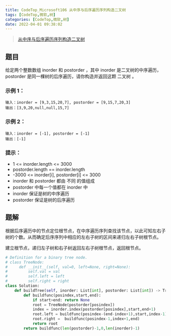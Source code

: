 ```yaml
---
title: CodeTop_Microsoft106 从中序与后序遍历序列构造二叉树
tags: [CodeTop,微软,树]
categories: [CodeTop,微软,树]
date: 2022-04-01 09:38:02
---
```


>[从中序与后序遍历序列构造二叉树](https://leetcode-cn.com/problems/construct-binary-tree-from-inorder-and-postorder-traversal/)

## 题目

给定两个整数数组 inorder 和 postorder ，其中 inorder 是二叉树的中序遍历， postorder 是同一棵树的后序遍历，请你构造并返回这颗 二叉树 。

### 示例 1：

```
输入：inorder = [9,3,15,20,7], postorder = [9,15,7,20,3]
输出：[3,9,20,null,null,15,7]
```

### 示例 2：

```
输入：inorder = [-1], postorder = [-1]
输出：[-1]
```

### 提示：

- 1 <= inorder.length <= 3000
- postorder.length == inorder.length
- -3000 <= inorder[i], postorder[i] <= 3000
- inorder 和 postorder 都由 不同 的值组成
- postorder 中每一个值都在 inorder 中
- inorder 保证是树的中序遍历
- postorder 保证是树的后序遍历

## 题解

根据后序遍历中的节点定位根节点，在中序遍历序列查找该节点，以此可知左右子树的个数。从而确定后序序列中相应的左右子树的区间来递归左右子树根节点。

建立根节点，递归左子树和右子树返回左右子树根节点，返回根节点。

```python
# Definition for a binary tree node.
# class TreeNode:
#     def __init__(self, val=0, left=None, right=None):
#         self.val = val
#         self.left = left
#         self.right = right
class Solution:
    def buildTree(self, inorder: List[int], postorder: List[int]) -> TreeNode:
        def buildfunc(posindex,start,end):
            if start>end: return None
            root = TreeNode(postorder[posindex])
            index = inorder.index(postorder[posindex],start,end+1)
            root.left = buildfunc(posindex-(end-index+1),start,index-1)
            root.right =  buildfunc(posindex-1,index+1,end)
            return root
        return buildfunc(len(postorder)-1,0,len(inorder)-1)
```

